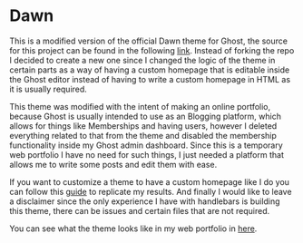 # Dawn
This is a modified version of the official Dawn theme for Ghost, the source for this project can be found in the following [link](https://github.com/TryGhost/Dawn). Instead of forking the repo I decided to create a new one since I changed the logic of the theme in certain parts as a way of having a custom homepage that is editable inside the Ghost editor instead of having to write a custom homepage in HTML as it is usually required.

This theme was modified with the intent of making an online portfolio, because Ghost is usually intended to use as an Blogging platform, which allows for things like Memberships and having users, however I deleted everything related to that from the theme and disabled the membership functionality inside my Ghost admin dashboard. Since this is a temporary web portfolio I have no need for such things, I just needed a platform that allows me to write some posts and edit them with ease.

If you want to customize a theme to have a custom homepage like I do you can follow this [guide](https://jamesthorne.com/blog/adding-a-custom-homepage-on-ghost/) to replicate my results. And finally I would like to leave a disclaimer since the only experience I have with handlebars is building this theme, there can be issues and certain files that are not required.

You can see what the theme looks like in my web portfolio in [here](https://www.filipefigueiredo.xyz).
